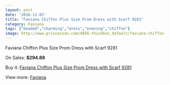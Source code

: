```yaml
---
layout: post
date: '2016-11-03'
title: "Faviana Chiffon Plus Size Prom Dress with Scarf 9281"
category: Faviana
tags: ["beaded","charming","dress","evening","chiffon"]
image: http://www.princessan.com/4856-thickbox_default/faviana-chiffon-plus-size-prom-dress-with-scarf-9281.jpg
---
```

Faviana Chiffon Plus Size Prom Dress with Scarf 9281

On Sales: **$294.88**
<a href="https://www.princessan.com/en/faviana/2264-faviana-chiffon-plus-size-prom-dress-with-scarf-9281.html"><amp-img layout="responsive" width="600" height="600" src="//www.princessan.com/4856-thickbox_default/faviana-chiffon-plus-size-prom-dress-with-scarf-9281.jpg" alt="Faviana Chiffon Plus Size Prom Dress with Scarf 9281 0" /></a>

Buy it: [Faviana Chiffon Plus Size Prom Dress with Scarf 9281](https://www.princessan.com/en/faviana/2264-faviana-chiffon-plus-size-prom-dress-with-scarf-9281.html "Faviana Chiffon Plus Size Prom Dress with Scarf 9281")

View more: [Faviana](https://www.princessan.com/en/19-faviana "Faviana")